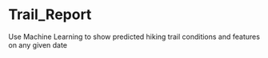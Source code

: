 # Trail_Report
Use Machine Learning to show predicted hiking trail conditions and features on any given date  
